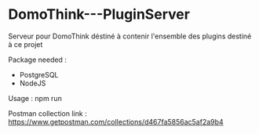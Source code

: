 # DomoThink---PluginServer
Serveur pour DomoThink déstiné à contenir l'ensemble des plugins destiné à ce projet

Package needed :
- PostgreSQL
- NodeJS

Usage : npm run

Postman collection link : https://www.getpostman.com/collections/d467fa5856ac5af2a9b4
